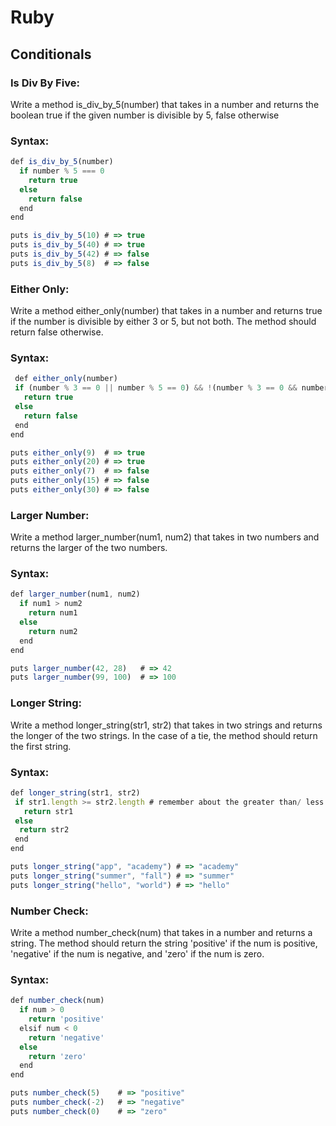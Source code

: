 
# Ruby
## Conditionals 

### Is Div By Five:
Write a method is_div_by_5(number) that takes in a number and returns the boolean true if the given number is divisible by 5, false otherwise

### Syntax:

```jsx
def is_div_by_5(number)
  if number % 5 === 0 
    return true 
  else 
    return false 
  end
end

puts is_div_by_5(10) # => true
puts is_div_by_5(40) # => true
puts is_div_by_5(42) # => false
puts is_div_by_5(8)  # => false 
``` 

### Either Only: 
Write a method either_only(number) that takes in a number and returns true if the number is divisible by either 3 or 5, but not both. The method should return false otherwise. 

### Syntax: 

```jsx 
 def either_only(number)
 if (number % 3 == 0 || number % 5 == 0) && !(number % 3 == 0 && number % 5 == 0)
   return true 
 else 
   return false 
 end
end

puts either_only(9)  # => true
puts either_only(20) # => true
puts either_only(7)  # => false
puts either_only(15) # => false
puts either_only(30) # => false
```

### Larger Number:
Write a method larger_number(num1, num2) that takes in two numbers and returns the larger of the two numbers. 

### Syntax: 

```jsx 
def larger_number(num1, num2)
  if num1 > num2 
    return num1 
  else 
    return num2 
  end
end

puts larger_number(42, 28)   # => 42
puts larger_number(99, 100)  # => 100
``` 
### Longer String: 
Write a method longer_string(str1, str2) that takes in two strings and returns the longer of the two strings. In the case of a tie, the method should return the first string.

### Syntax: 

```jsx 
def longer_string(str1, str2)
 if str1.length >= str2.length # remember about the greater than/ less than or equal sign 
   return str1 
 else 
  return str2 
 end 
end

puts longer_string("app", "academy") # => "academy"
puts longer_string("summer", "fall") # => "summer"
puts longer_string("hello", "world") # => "hello"
```
### Number Check: 
Write a method number_check(num) that takes in a number and returns a string. The method should return the string 'positive' if the num is positive, 'negative' if the num is negative, and 'zero' if the num is zero.

### Syntax: 

```jsx 
def number_check(num)
  if num > 0 
    return 'positive' 
  elsif num < 0 
    return 'negative' 
  else 
    return 'zero' 
  end
end

puts number_check(5)    # => "positive"
puts number_check(-2)   # => "negative"
puts number_check(0)    # => "zero"
```

